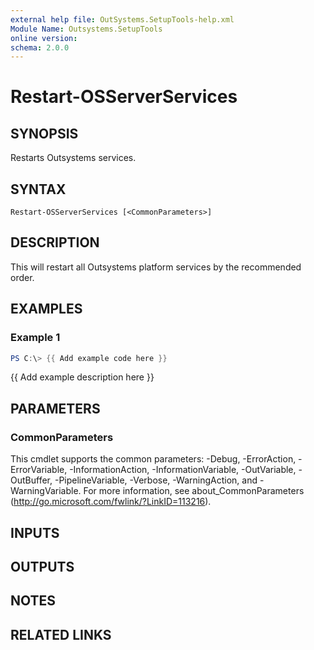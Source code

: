 ```yaml
---
external help file: OutSystems.SetupTools-help.xml
Module Name: Outsystems.SetupTools
online version:
schema: 2.0.0
---
```


# Restart-OSServerServices

## SYNOPSIS
Restarts Outsystems services.

## SYNTAX

```
Restart-OSServerServices [<CommonParameters>]
```

## DESCRIPTION
This will restart all Outsystems platform services by the recommended order.

## EXAMPLES

### Example 1
```powershell
PS C:\> {{ Add example code here }}
```

{{ Add example description here }}

## PARAMETERS

### CommonParameters
This cmdlet supports the common parameters: -Debug, -ErrorAction, -ErrorVariable, -InformationAction, -InformationVariable, -OutVariable, -OutBuffer, -PipelineVariable, -Verbose, -WarningAction, and -WarningVariable.
For more information, see about_CommonParameters (http://go.microsoft.com/fwlink/?LinkID=113216).

## INPUTS

## OUTPUTS

## NOTES

## RELATED LINKS
